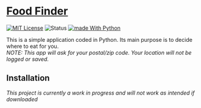 # [Food Finder]
[![MIT License][license-img]][license] ![Status] [![made With Python][python-img]][python]

This is a simple application coded in Python. Its main purpose is to decide where to eat for you.\
*NOTE: This app will ask for your postal/zip code. Your location will not be logged or saved.*

## Installation
*This project is currently a work in progress and will not work as intended if downloaded*


[Food Finder]: https://www.github.com/KaizNG/FoodFinder

[license-img]: https://img.shields.io/github/license/KaizNG/FoodFinder
[license]: https://github.com/KaizNG/FoodFinder/blob/main/LICENSE

[status]: https://img.shields.io/badge/status-Updating-009b31.svg

[python-img]:https://img.shields.io/badge/made%20with-Python-1f425f.svg
[python]:https://www.python.org/
